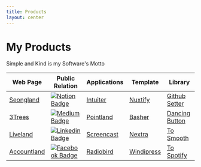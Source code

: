 ```yaml
---
title: Products
layout: center
---
```


# My Products
Simple and Kind is my Software's Motto

<table align="center">
<thead>
<tr>
<th>Web Page</th>
<th>Public Relation</th>
<th>Applications</th>
<th>Template</th>
<th>Library</th>
</tr>
</thead>
<tbody>
<tr>
<td><a href="https://www.seongland.com">Seongland</a></td>
<td><a href="https://next.seongland.com"><img alt="Notion Badge" src="https://img.shields.io/badge/Twitter-white?style=round-square&amp;logo=twitter&amp;logoColor=#1a8cd8" /></a></td>
<td><a href="https://github.com/seonglae/intuiter">Intuiter</a></td>
<td><a href="https://github.com/seonglae/nuxtify">Nuxtify</a></td>
<td><a href="https://github.com/seonglae/github-setter">Github Setter</a></td>
</tr>
<tr>
<td><a href="https://threetrees.cloud">3Trees</a></td>
<td><a href="https://seongland.medium.com/"><img alt="Medium Badge" src="https://img.shields.io/badge/Medium-black?style=round-square&amp;logo=medium&amp;logoColor=white" /></a></td>
<td><a href="https://github.com/seongland/pointland">Pointland</a>
</td>
<td><a href="https://github.com/seonglae/basher">Basher</a></td>
<td ><a href="https://github.com/seonglae/dancing-button">Dancing Button</a></td>
</tr>
<tr>
<td><a href="https://live.seongland.com">Liveland</a></td>
<td><a href="https://www.linkedin.com/in/seonglae/"><img alt="Linkedin Badge" src="https://img.shields.io/badge/LinkedIn-blue?style=round-square&amp;logo=LinkedIn&amp;logoColor=white" /></a></td>
<td><a href="https://github.com/seonglae/screencast">Screencast</a></td>
<td><a href="https://github.com/seonglae/nextra">Nextra</a></td>
<td><a href="https://github.com/seonglae/to-smooth">To Smooth</a></td>
</tr>
<tr>
<td><a href="https://account.seongland.com">Accountland</a></td>
<td><a href="https://www.facebook.com/profile.php?id=100006296858033"><img alt="Facebook Badge" src="https://img.shields.io/badge/Facebook-1877f2?style=round-square&amp;logo=facebook&amp;logoColor=white" /></a></td>
<td><a href="https://github.com/seonglae/radiobird">Radiobird</a></td>
<td><a href="https://github.com/seonglae/windipress">Windipress</a></td>
<td><a href="https://github.com/seonglae/to-spotify">To Spotify</a></td>
</tr>
</tbody>
</table>
